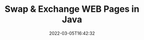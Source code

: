 ---
############################# Static ############################
layout: "auto-gen"
date: 2022-03-05T16:42:32
draft: false

############################# Head ############################
head_title: "Swap & Exchange WEB Pages in Java"
head_description: "Java users to swap & exchange positions of two pages within a WEB file using the document merger & split API."

############################# Header ############################
title: "Swap & Exchange WEB Pages in Java"
description: "Swap & Exchange positions of two pages within a WEB file using the file splitter API for Java & J2SE applications."
bg_image: "https://cms.admin.containerize.com/templates/aspose/App_Themes/V3/images/bg/header1.png"
bg_overlay: false
button:
    enable: true
    icon: "fas fa-arrow-down"
    label: "Download Free Trial"
    link: "https://downloads.groupdocs.com/merger/java"

############################# SubMenu ############################
submenu:
    enable: true

    left:
        img_alt: "GroupDocs.Merger for Java"
        image: "https://cms.admin.containerize.com/templates/groupdocs/images/product-logos/90x90-noborder/groupdocs-merger-java.png"
        product: "GroupDocs.Merger"
        platform: "Java"

    middle:
        button:

            # button loop
            - link: "https://apireference.groupdocs.com/merger/java"
              text: "API Reference"

            # button loop
            - link: "https://github.com/groupdocs-merger"
              text: "Code Examples"

            # button loop
            - link: "https://products.groupdocs.app/merger/family"
              text: "Live Demos"

            # button loop
            - link: "https://purchase.groupdocs.com/pricing/merger/java"
              text: "Pricing"

    right:
        link_download: "https://downloads.groupdocs.com/merger"
        link_learn: "https://docs.groupdocs.com/merger/java"
        link_buy: "https://purchase.groupdocs.com"

############################# About ############################
about:
    enable: true
    title: "About GroupDocs.Merger for Java API"
    content: |
        GroupDocs.Merger for Java library offers a simple solution to safely merge & split between a wide range of document formats including PDF, Microsoft Office (Word, Excel, PowerPoint, OneNote), OpenDocument, HTML, images and many others within .NET applications. By adding just a few lines of the code, perform several document operations such as move, remove, rotate, swap, extract or change the orientation of pages within the documents. The documents merging API also supports previewing document pages as an image to analyse the document structure, formatting and content on the page.
        
        GroupDocs.Merger APIs are well supported on all major operating systems and Java versions including J2SE 7.0 (1.7), J2SE 8.0 (1.8) and Java 10.

############################# Steps ############################
steps:
    enable: true
    title_left: "Swap WEB File Pages in Java"
    content_left: |
        [GroupDocs.Merger](/merger/java/) makes it easy for Java developers to swap, exchange and organize pages within a WEB file by implementing a few easy steps.

        *   Initialise **SwapOptions**to specify page numbers to exchange.
        *   Create new instance of **Merger**and pass source document path as a constructor parameter.
        *   Call **swapPages** and pass **SwapOptions** object
        *   Call **save** and pass desired file path to save resultant document.
        
    title_right: "System Requirements"
    content_right: |
        GroupDocs.Merger for Java APIs are supported on all major platforms and operating systems. Before executing the code below, please make sure that you have the following prerequisites installed on your system.

        *   Operating Systems: Microsoft Windows, Linux, MacOS
        *   Development Environments: NetBeans, IntelliJ IDEA, Eclipse
        *   Frameworks: Java 7 (1.7) and above
        *   Download the latest version of GroupDocs.Merger for Java from [Maven](https://repository.groupdocs.com/webapp/#/artifacts/browse/tree/General/repo/com/groupdocs/groupdocs-merger)
        
    code: |
        ```java
        // Swap WEB  file pages using GroupDocs.Merger API
        int pageNumber1 = 6;
        int pageNumber2 = 1;

        // Initialise SwapOptions class to specify page numbers to swap
        SwapOptions swapOptions = new SwapOptions(pageNumber2, pageNumber1);

        // Instantiate Merger with input WEB document
        Merger merger = new Merger("input.web");
        // Call swapPages method and pass SwapOptions object to it
        merger.swapPages(swapOptions);
            
        // Call save method and pass desired file path to save the output document
        merger.save("output.web");
        ```

############################# Demos ############################
demos:
    enable: true
    title: "Live Demos - Swap WEB File Pages Online"
    content: |
        Exchange pages within WEB files right now by visiting [GroupDocs.Merger Live Demos](https://products.groupdocs.app/splitter/swap-pages/web) website.
        The live demo has the following benefits
        
############################# About Formats ############################
about_formats:
    enable: true
    format:
        # format loop
        - icon: "far fa-file-WEB"
          title: "About WEB File Format"
          content: |
            Web file formats define the standards for development of webpages and are related to platform in which these are built. A complete website can be built consisting of static as well as dynamic webpages. Most modern websites are built on server side technology such as Active Server Pages (ASP) that are loaded and run on the web server. These also include cascading styling sheets (CSS) and scripting files used for the styling the overall look and feel of UI.

          link: "https://docs.fileformat.com/web/"

############################# More Formats ############################
more_formats:
    enable: true
    title: "Swapping Pages of Other File Formats"
    content: |
        Java documents merger & split API for file formats and images. Swap pages of some of the popular file formats as stated below.
    format: 
        # format loop
        - name: "Swap CSV File Pages in Java"
          link: "https://products.groupdocs.com/merger/java/swap/csv/"
          description: "Comma Separated Values File"

        # format loop
        - name: "Swap DOC File Pages in Java"
          link: "https://products.groupdocs.com/merger/java/swap/doc/"
          description: "Microsoft Word Document"

        # format loop
        - name: "Swap DOCM File Pages in Java"
          link: "https://products.groupdocs.com/merger/java/swap/docm/"
          description: "Microsoft Word Macro-Enabled Document"

        # format loop
        - name: "Swap DOCX File Pages in Java"
          link: "https://products.groupdocs.com/merger/java/swap/docx/"
          description: "Microsoft Word Open XML Document"

        # format loop
        - name: "Swap DOT File Pages in Java"
          link: "https://products.groupdocs.com/merger/java/swap/dot/"
          description: "Microsoft Word Document Template"

        # format loop
        - name: "Swap DOTM File Pages in Java"
          link: "https://products.groupdocs.com/merger/java/swap/dotm/"
          description: "Microsoft Word Macro-Enabled Template"

        # format loop
        - name: "Swap DOTX File Pages in Java"
          link: "https://products.groupdocs.com/merger/java/swap/dotx/"
          description: "Word Open XML Document Template"

        # format loop
        - name: "Swap EPUB File Pages in Java"
          link: "https://products.groupdocs.com/merger/java/swap/epub/"
          description: "Digital E-Book File Format"

        # format loop
        - name: "Swap HTML File Pages in Java"
          link: "https://products.groupdocs.com/merger/java/swap/html/"
          description: "Hyper Text Markup Language"

        # format loop
        - name: "Swap MHT File Pages in Java"
          link: "https://products.groupdocs.com/merger/java/swap/mht/"
          description: "MIME Encapsulation of Aggregate HTML"

        # format loop
        - name: "Swap MHTML File Pages in Java"
          link: "https://products.groupdocs.com/merger/java/swap/mhtml/"
          description: "MIME Encapsulation of Aggregate HTML"

        # format loop
        - name: "Swap ODP File Pages in Java"
          link: "https://products.groupdocs.com/merger/java/swap/odp/"
          description: "OpenDocument Presentation File Format"

        # format loop
        - name: "Swap ODS File Pages in Java"
          link: "https://products.groupdocs.com/merger/java/swap/ods/"
          description: "Open Document Spreadsheet"

        # format loop
        - name: "Swap ODT File Pages in Java"
          link: "https://products.groupdocs.com/merger/java/swap/odt/"
          description: "Open Document Text"

        # format loop
        - name: "Swap OTP File Pages in Java"
          link: "https://products.groupdocs.com/merger/java/swap/otp/"
          description: "Origin Graph Template"

        # format loop
        - name: "Swap OTT File Pages in Java"
          link: "https://products.groupdocs.com/merger/java/swap/ott/"
          description: "Open Document Template"

        # format loop
        - name: "Swap PDF File Pages in Java"
          link: "https://products.groupdocs.com/merger/java/swap/pdf/"
          description: "Portable Document"

        # format loop
        - name: "Swap POTM File Pages in Java"
          link: "https://products.groupdocs.com/merger/java/swap/potm/"
          description: "Microsoft PowerPoint Template"

        # format loop
        - name: "Swap POTX File Pages in Java"
          link: "https://products.groupdocs.com/merger/java/swap/potx/"
          description: "Microsoft PowerPoint Open XML Template"

        # format loop
        - name: "Swap PPS File Pages in Java"
          link: "https://products.groupdocs.com/merger/java/swap/pps/"
          description: "Microsoft PowerPoint Slide Show"

        # format loop
        - name: "Swap PPSM File Pages in Java"
          link: "https://products.groupdocs.com/merger/java/swap/ppsm/"
          description: "Microsoft PowerPoint Slide Show"

        # format loop
        - name: "Swap PPSX File Pages in Java"
          link: "https://products.groupdocs.com/merger/java/swap/ppsx/"
          description: "PowerPoint Open XML Slide Show"

        # format loop
        - name: "Swap PPT File Pages in Java"
          link: "https://products.groupdocs.com/merger/java/swap/ppt/"
          description: "PowerPoint Presentation"

        # format loop
        - name: "Swap PPTM File Pages in Java"
          link: "https://products.groupdocs.com/merger/java/swap/pptm/"
          description: "Microsoft PowerPoint Presentation"

        # format loop
        - name: "Swap PPTX File Pages in Java"
          link: "https://products.groupdocs.com/merger/java/swap/pptx/"
          description: "PowerPoint Open XML Presentation"

        # format loop
        - name: "Swap PS File Pages in Java"
          link: "https://products.groupdocs.com/merger/java/swap/ps/"
          description: "PostScript (PS)"

        # format loop
        - name: "Swap RTF File Pages in Java"
          link: "https://products.groupdocs.com/merger/java/swap/rtf/"
          description: "Rich Text File Format"

        # format loop
        - name: "Swap TEX File Pages in Java"
          link: "https://products.groupdocs.com/merger/java/swap/tex/"
          description: "LaTeX Source Document"

        # format loop
        - name: "Swap TSV File Pages in Java"
          link: "https://products.groupdocs.com/merger/java/swap/tsv/"
          description: "Tab Separated Values File"

        # format loop
        - name: "Swap TXT File Pages in Java"
          link: "https://products.groupdocs.com/merger/java/swap/txt/"
          description: "Plain Text File Format"

        # format loop
        - name: "Swap VDX File Pages in Java"
          link: "https://products.groupdocs.com/merger/java/swap/vdx/"
          description: "Microsoft Visio XML Drawing File Format"

        # format loop
        - name: "Swap VSDM File Pages in Java"
          link: "https://products.groupdocs.com/merger/java/swap/vsdm/"
          description: "Visio Macro-Enabled Drawing"

        # format loop
        - name: "Swap VSDX File Pages in Java"
          link: "https://products.groupdocs.com/merger/java/swap/vsdx/"
          description: "Microsoft Visio File Format"

        # format loop
        - name: "Swap VSSM File Pages in Java"
          link: "https://products.groupdocs.com/merger/java/swap/vssm/"
          description: "Microsoft Visio Macro Enabled File Format"

        # format loop
        - name: "Swap VSSX File Pages in Java"
          link: "https://products.groupdocs.com/merger/java/swap/vssx/"
          description: "Visio Stencil File Format"

        # format loop
        - name: "Swap VSTM File Pages in Java"
          link: "https://products.groupdocs.com/merger/java/swap/vstm/"
          description: "Visio Macro-Enabled Drawing Template"

        # format loop
        - name: "Swap VSTX File Pages in Java"
          link: "https://products.groupdocs.com/merger/java/swap/vstx/"
          description: "Microsoft Visio File Format"

        # format loop
        - name: "Swap VSX File Pages in Java"
          link: "https://products.groupdocs.com/merger/java/swap/vsx/"
          description: "Vector Scalar Extension"

        # format loop
        - name: "Swap VTX File Pages in Java"
          link: "https://products.groupdocs.com/merger/java/swap/vtx/"
          description: "Microsoft Visio Drawing Template"

        # format loop
        - name: "Swap XLAM File Pages in Java"
          link: "https://products.groupdocs.com/merger/java/swap/xlam/"
          description: "Microsoft Excel Macro-Enabled Add-In"

        # format loop
        - name: "Swap XLS File Pages in Java"
          link: "https://products.groupdocs.com/merger/java/swap/xls/"
          description: "Microsoft Excel Binary File Format"

        # format loop
        - name: "Swap XLSB File Pages in Java"
          link: "https://products.groupdocs.com/merger/java/swap/xlsb/"
          description: "Microsoft Excel Binary Spreadsheet File"

        # format loop
        - name: "Swap XLSM File Pages in Java"
          link: "https://products.groupdocs.com/merger/java/swap/xlsm/"
          description: "Microsoft Excel Macro-Enabled Spreadsheet"

        # format loop
        - name: "Swap XLSX File Pages in Java"
          link: "https://products.groupdocs.com/merger/java/swap/xlsx/"
          description: "Microsoft Excel Open XML Spreadsheet"

        # format loop
        - name: "Swap XLT File Pages in Java"
          link: "https://products.groupdocs.com/merger/java/swap/xlt/"
          description: "Microsoft Excel Template"

        # format loop
        - name: "Swap XLTM File Pages in Java"
          link: "https://products.groupdocs.com/merger/java/swap/xltm/"
          description: "Microsoft Excel Macro-Enabled Template"

        # format loop
        - name: "Swap XLTX File Pages in Java"
          link: "https://products.groupdocs.com/merger/java/swap/xltx/"
          description: "Microsoft Excel Open XML Template"

        # format loop
        - name: "Swap XPS File Pages in Java"
          link: "https://products.groupdocs.com/merger/java/swap/xps/"
          description: "Open XML Paper Specification"



############################# Back to top ###############################
back_to_top:
    enable: true
---